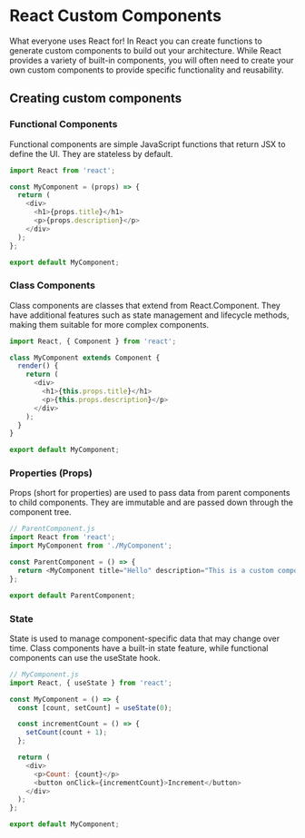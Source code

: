 # React Custom Components

What everyone uses React for! In React you can create functions to generate custom components to build out your architecture. While React provides a variety of built-in components, you will often need to create your own custom components to provide specific functionality and reusability.

## Creating custom components

### Functional Components

Functional components are simple JavaScript functions that return JSX to define the UI. They are stateless by default.

```javascript
import React from 'react';

const MyComponent = (props) => {
  return (
    <div>
      <h1>{props.title}</h1>
      <p>{props.description}</p>
    </div>
  );
};

export default MyComponent;
```

### Class Components

Class components are classes that extend from React.Component. They have additional features such as state management and lifecycle methods, making them suitable for more complex components.

```javascript
import React, { Component } from 'react';

class MyComponent extends Component {
  render() {
    return (
      <div>
        <h1>{this.props.title}</h1>
        <p>{this.props.description}</p>
      </div>
    );
  }
}

export default MyComponent;
```

### Properties (Props)

Props (short for properties) are used to pass data from parent components to child components. They are immutable and are passed down through the component tree.

```javascript
// ParentComponent.js
import React from 'react';
import MyComponent from './MyComponent';

const ParentComponent = () => {
  return <MyComponent title="Hello" description="This is a custom component" />;
};

export default ParentComponent;
```

### State

State is used to manage component-specific data that may change over time. Class components have a built-in state feature, while functional components can use the useState hook.

```javascript
// MyComponent.js
import React, { useState } from 'react';

const MyComponent = () => {
  const [count, setCount] = useState(0);

  const incrementCount = () => {
    setCount(count + 1);
  };

  return (
    <div>
      <p>Count: {count}</p>
      <button onClick={incrementCount}>Increment</button>
    </div>
  );
};

export default MyComponent;
```